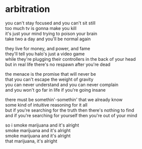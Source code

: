 # arbitration

you can't stay focused and you can't sit still\
too much tv is gonna make you kill\
it's just your mind trying to poison your brain\
take two a day and you'll be normal again

they live for money, and power, and fame\
they'll tell you halo's just a video game\
while they're plugging their controllers in the back of your head\
but in real life there's no respawn after you're dead

the menace is the promise that will never be\
that you can't escape the weight of gravity\
you can never understand and you can never complain\
and you won't go far in life if you're going insane

there must be somethin'-somethin' that we already know\
some kind of intuitive reasoning for it all\
but if you're searching for the truth then there's nothing to find\
and if you're searching for yourself then you're out of your mind

so i smoke marijuana and it's alright\
smoke marijuana and it's alright\
smoke marijuana and it's alright\
that marijuana, it's alright
